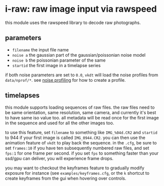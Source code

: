 # i-raw: raw image input via rawspeed

this module uses the rawspeed library to decode raw photographs.

## parameters

* `filename` the input file name
* `noise a` the gaussian part of the gaussian/poissonian noise model
* `noise b` the poissonian parameter of the same
* `startid` the first image in a timelapse series

if both noise parameters are set to `0.0`, `vkdt` will load the noise profiles
from `data/nprof/*`. see [noise profiling](../../../../doc/howto/noise-profiling/readme.md)
for how to create a profile.

## timelapses

this module supports loading sequences of raw files. the raw files
need to be same orientation, same resolution, same camera, and
currently it's best to have same iso value too. all metadata will be
read once for the first image in the sequence and used for all the
other images too.

to use this feature, set `filename` to something like `IMG_%04d.CR2`
and `startid` to 944 if your first image is called `IMG_0944.CR2`. you
can then use the animation feature of `vkdt` to play back the
sequence. in the `.cfg`, be sure to set `frames:10` if you have ten
subsequently numbered raw files, and set `fps:1` for one frame per
second. if you set `fps` to something faster than your ssd/gpu can
deliver, you will experience frame drops.

you may want to checkout the keyframes feature to gradually modify
exposure for instance (see `examples/keyframes.cfg`, or the `k`
shortcut to create keyframes from the gui when hovering over controls.
